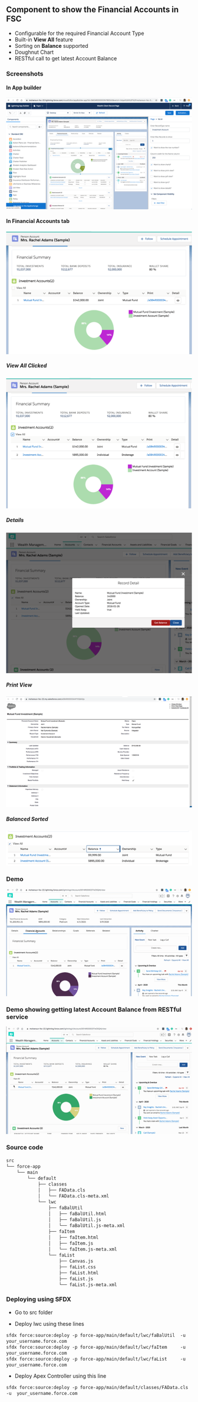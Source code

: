 ## Component to show the Financial Accounts in FSC 

- Configurable for the required Financial Account Type
- Built-in **View All** feature
- Sorting on **Balance** supported
- Doughnut Chart 
- RESTful call to get latest Account Balance
### Screenshots

#### In App builder
![app builder - comp](img/fa-2-ab-1.png)


#### In Financial Accounts tab
![comp](img/fa-2-1.png)

##### View All Clicked
![comp](img/fa-2-va.png)

#####  Details
![comp](img/fa-2-d.png)

#####  Print View
![comp](img/fa-2-p.png)



##### Balanced Sorted 
![comp](img/fa-comp-sorted.png)





### Demo

![Demo of the component in action](img/fa-comp-2.gif)

### Demo showing getting latest Account Balance from RESTful service

![Demo of the component in action with latest Account Balance update](img/fa-comp-3.gif)


### Source code
```
src
└── force-app
    └── main
        └── default
            ├── classes
            │   ├── FAData.cls
            │   └── FAData.cls-meta.xml
            └── lwc
                ├── faBalUtil
                │   ├── faBalUtil.html
                │   ├── faBalUtil.js
                │   └── faBalUtil.js-meta.xml
                ├── faItem
                │   ├── faItem.html
                │   ├── faItem.js
                │   └── faItem.js-meta.xml
                └── faList
                    ├── Canvas.js
                    ├── faList.css
                    ├── faList.html
                    ├── faList.js
                    └── faList.js-meta.xml

```

### Deploying using SFDX

- Go to src folder

- Deploy lwc using these lines
```
sfdx force:source:deploy -p force-app/main/default/lwc/faBalUtil  -u  your_username.force.com
sfdx force:source:deploy -p force-app/main/default/lwc/faItem     -u  your_username.force.com
sfdx force:source:deploy -p force-app/main/default/lwc/faList     -u  your_username.force.com

```

- Deploy Apex Controller using this line

```
sfdx force:source:deploy -p force-app/main/default/classes/FAData.cls -u  your_username.force.com 

```
